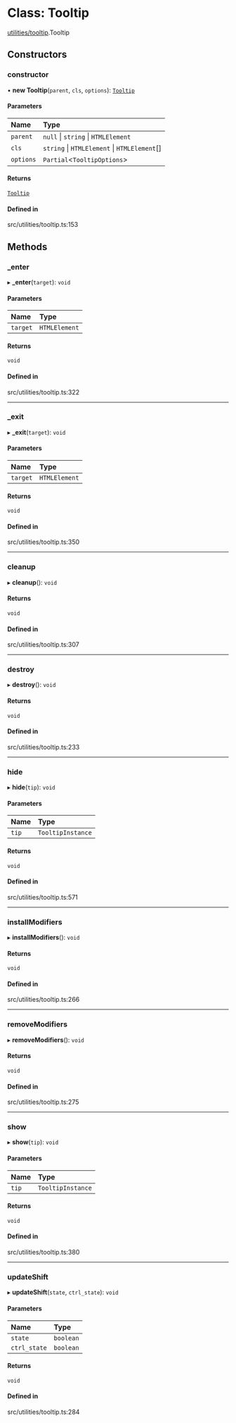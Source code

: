 # Class: Tooltip

[utilities/tooltip](../modules/utilities_tooltip.md).Tooltip

## Constructors

### constructor

• **new Tooltip**(`parent`, `cls`, `options`): [`Tooltip`](utilities_tooltip.Tooltip.md)

#### Parameters

| Name | Type |
| :------ | :------ |
| `parent` | ``null`` \| `string` \| `HTMLElement` |
| `cls` | `string` \| `HTMLElement` \| `HTMLElement`[] |
| `options` | `Partial`\<`TooltipOptions`\> |

#### Returns

[`Tooltip`](utilities_tooltip.Tooltip.md)

#### Defined in

src/utilities/tooltip.ts:153

## Methods

### \_enter

▸ **_enter**(`target`): `void`

#### Parameters

| Name | Type |
| :------ | :------ |
| `target` | `HTMLElement` |

#### Returns

`void`

#### Defined in

src/utilities/tooltip.ts:322

___

### \_exit

▸ **_exit**(`target`): `void`

#### Parameters

| Name | Type |
| :------ | :------ |
| `target` | `HTMLElement` |

#### Returns

`void`

#### Defined in

src/utilities/tooltip.ts:350

___

### cleanup

▸ **cleanup**(): `void`

#### Returns

`void`

#### Defined in

src/utilities/tooltip.ts:307

___

### destroy

▸ **destroy**(): `void`

#### Returns

`void`

#### Defined in

src/utilities/tooltip.ts:233

___

### hide

▸ **hide**(`tip`): `void`

#### Parameters

| Name | Type |
| :------ | :------ |
| `tip` | `TooltipInstance` |

#### Returns

`void`

#### Defined in

src/utilities/tooltip.ts:571

___

### installModifiers

▸ **installModifiers**(): `void`

#### Returns

`void`

#### Defined in

src/utilities/tooltip.ts:266

___

### removeModifiers

▸ **removeModifiers**(): `void`

#### Returns

`void`

#### Defined in

src/utilities/tooltip.ts:275

___

### show

▸ **show**(`tip`): `void`

#### Parameters

| Name | Type |
| :------ | :------ |
| `tip` | `TooltipInstance` |

#### Returns

`void`

#### Defined in

src/utilities/tooltip.ts:380

___

### updateShift

▸ **updateShift**(`state`, `ctrl_state`): `void`

#### Parameters

| Name | Type |
| :------ | :------ |
| `state` | `boolean` |
| `ctrl_state` | `boolean` |

#### Returns

`void`

#### Defined in

src/utilities/tooltip.ts:284
